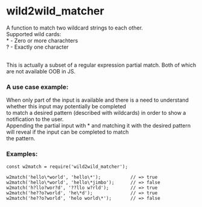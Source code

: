 # wild2wild_matcher

A function to match two wildcard strings to each other.<br>
Supported wild cards:<br>
\* - Zero or more charachters<br>
? - Exactly one character<br><br>

This is actually a subset of a regular expression partial match. Both of which are not available OOB in JS.<br>

### A use case example:
When only part of the input is available and there is a need to understand whether this input may potentially be completed<br>
to match a desired pattern (described with wildcards) in order to show a notification to the user.<br>
Appending the partial input with * and matching it with the desired pattern will reveal if the input can be completed to match<br>
the pattern.<br>

### Examples:



    const w2match = require('wild2wild_matcher');
    
    w2match('hello\*world', 'hello\*');           // => true
    w2match('hello\*world', 'hello\*jimbo');      // => false
    w2match('h?llo?wor?d', '??llo w?rld');        // => true
    w2match('he??o?world', 'he\*d');              // => true
    w2match('he??o?world', 'helo world\*');       // => false

